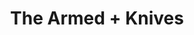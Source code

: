 ---
layout: post
category: concert
title: The Armed + Knives
artists: 
- The Armed
- Knives
place: 
- Trabendo
country: France
city: Paris
---